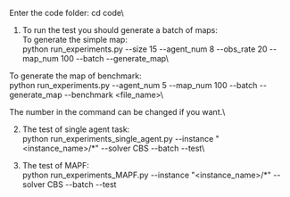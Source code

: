 Enter the code folder: cd code\

1. To run the test you should generate a batch of maps:\
  To generate the simple map:\
  python run_experiments.py --size 15 --agent_num 8 --obs_rate 20 --map_num 100 --batch --generate_map\

  To generate the map of benchmark:\
  python run_experiments.py --agent_num 5 --map_num 100 --batch --generate_map --benchmark <file_name>\
  
  The number in the command can be changed if you want.\

2. The test of single agent task:\
   python run_experiments_single_agent.py --instance "<instance_name>/*" --solver CBS --batch --test\

3. The test of MAPF:\
   python run_experiments_MAPF.py --instance "<instance_name>/*" --solver CBS --batch --test
